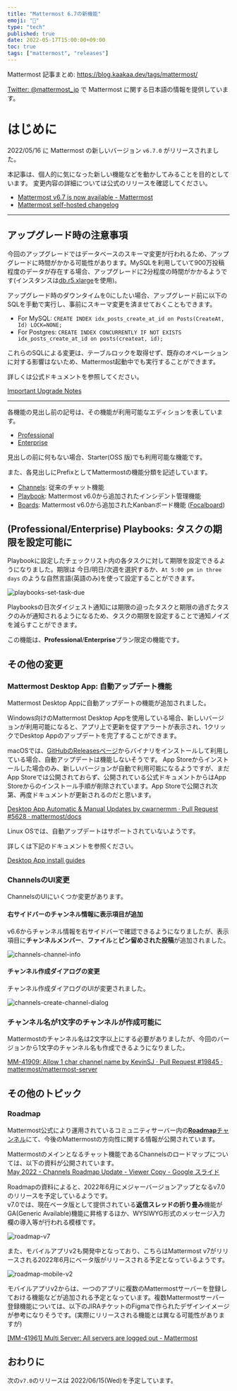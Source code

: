 ```yaml
---
title: "Mattermost 6.7の新機能"
emoji: "🎉"
type: "tech"
published: true
date: 2022-05-17T15:00:00+09:00
toc: true
tags: ["mattermost", "releases"]
---
```


Mattermost 記事まとめ: https://blog.kaakaa.dev/tags/mattermost/

[Twitter: @mattermost_jp](https://twitter.com/mattermost_jp) で Mattermost に関する日本語の情報を提供しています。

# はじめに

2022/05/16 に Mattermost の新しいバージョン `v6.7.0` がリリースされました。  

本記事は、個人的に気になった新しい機能などを動かしてみることを目的としています。
変更内容の詳細については公式のリリースを確認してください。

- [Mattermost v6\.7 is now available \- Mattermost](https://mattermost.com/blog/mattermost-v6-7-is-now-available/)
- [Mattermost self\-hosted changelog](https://docs.mattermost.com/install/self-managed-changelog.html#release-v6-7-feature-release)

---

## アップグレード時の注意事項

今回のアップグレードではデータベースのスキーマ変更が行われるため、アップグレードに時間がかかる可能性があります。MySQLを利用していて900万投稿程度のデータが存在する場合、アップグレードに2分程度の時間がかかるようです(インスタンスは[db.r5.xlarge](https://aws.amazon.com/jp/rds/instance-types/)を使用)。

アップグレード時のダウンタイムを0にしたい場合、アップグレード前に以下のSQLを手動で実行し、事前にスキーマ変更を済ませておくこともできます。

* For MySQL: `CREATE INDEX idx_posts_create_at_id on Posts(CreateAt, Id) LOCK=NONE;`
* For Postgres: `CREATE INDEX CONCURRENTLY IF NOT EXISTS idx_posts_create_at_id on posts(createat, id);`

これらのSQLによる変更は、テーブルロックを取得せず、既存のオペレーションに対する影響はないため、Mattermost起動中でも実行することができます。

詳しくは公式ドキュメントを参照してください。

[Important Upgrade Notes](https://docs.mattermost.com/upgrade/important-upgrade-notes.html#important-upgrade-notes)

---

各機能の見出し前の記号は、その機能が利用可能なエディションを表しています。

- [Professional](https://mattermost.com/pricing/)
- [Enterprise](https://mattermost.com/pricing/)

見出しの前に何もない場合、Starter(OSS 版)でも利用可能な機能です。

また、各見出しにPrefixとしてMattermostの機能分類を記述しています。

- [Channels](https://docs.mattermost.com/guides/channels.html): 従来のチャット機能
- [Playbook](https://docs.mattermost.com/guides/playbooks.html): Mattermost v6.0から追加されたインシデント管理機能
- [Boards](https://docs.mattermost.com/guides/boards.html): Mattermost v6.0から追加されたKanbanボード機能 ([Focalboard](https://www.focalboard.com/))

## (Professional/Enterprise) Playbooks: タスクの期限を設定可能に

Playbookに設定したチェックリスト内の各タスクに対して期限を設定できるようになりました。期限は 今日/明日/次週を選択するか、`At 5:00 pm in three days` のような自然言語(英語のみ)を使って設定することができます。

![playbooks-set-task-due](https://blog.kaakaa.dev/images/posts/mattermost/releases-6.7/playbooks-set-task-due.png)

Playbooksの日次ダイジェスト通知には期限の迫ったタスクと期限の過ぎたタスクのみが通知されるようになるため、タスクの期限を設定することで通知ノイズを減らすことができます。

この機能は、**Professional**/**Enterprise**プラン限定の機能です。

## その他の変更

### Mattermost Desktop App: 自動アップデート機能

Mattermost Desktop Appに自動アップデートの機能が追加されました。  

Windows向けのMattermost Desktop Appを使用している場合、新しいバージョンが利用可能になると、アプリ上で更新を促すアラートが表示され、1クリックでDesktop Appのアップデートを完了することができます。

macOSでは、[GitHubのReleasesページ](https://github.com/mattermost/desktop/releases)からバイナリをインストールして利用している場合、自動アップデートは機能しないそうです。
App Storeからインストールした場合のみ、新しいバージョンが自動で利用可能になるようですが、まだApp Storeでは公開されておらず、公開されている公式ドキュメントからはApp Storeからのインストール手順が削除されています。App Storeで公開され次第、再度ドキュメントが更新されるのだと思います。

[Desktop App Automatic & Manual Updates by cwarnermm · Pull Request \#5628 · mattermost/docs](https://github.com/mattermost/docs/pull/5628/files#r872856733)

Linux OSでは、自動アップデートはサポートされていないようです。

詳しくは下記のドキュメントを参照ください。  

[Desktop App install guides](https://docs.mattermost.com/install/desktop-app-install.html)

### ChannelsのUI変更

ChannelsのUIにいくつか変更があります。

#### 右サイドバーのチャンネル情報に表示項目が追加

v6.6からチャンネル情報を右サイドバーで確認できるようになりましたが、表示項目に**チャンネルメンバー**、**ファイル**と**ピン留めされた投稿**が追加されました。

![channels-channel-info](https://blog.kaakaa.dev/images/posts/mattermost/releases-6.7/channels-channel-info.png)

#### チャンネル作成ダイアログの変更

チャンネル作成ダイアログのUIが変更されました。

![channels-create-channel-dialog](https://blog.kaakaa.dev/images/posts/mattermost/releases-6.7/channels-create-channel-dialog.png)

### チャンネル名が1文字のチャンネルが作成可能に

Mattermostのチャンネル名は2文字以上にする必要がありましたが、今回のバージョンから1文字のチャンネル名も作成できるようになりました。

[MM\-41909: Allow 1 char channel name by KevinSJ · Pull Request \#19845 · mattermost/mattermost\-server](https://github.com/mattermost/mattermost-server/pull/19845)

## その他のトピック

### Roadmap

Mattermost公式により運用されているコミュニティサーバー内の[**Roadmap**チャンネル](https://community-daily.mattermost.com/core/channels/roadmap)にて、今後のMattermostの方向性に関する情報が公開されています。

Mattermostのメインとなるチャット機能であるChannelsのロードマップについては、以下の資料が公開されています。  
[May 2022 \- Channels Roadmap Update \- Viewer Copy \- Google スライド](https://docs.google.com/presentation/d/1hsPHnB_Xsrc8mAq0T3VLoK22E9k3bS8-NtKSOxQ8oOY/edit)

Roadmapの資料によると、2022年6月にメジャーバージョンアップとなるv7.0のリリースを予定しているようです。  
v7.0では、現在ベータ版として提供されている**返信スレッドの折り畳み**機能がGA(Generic Available)機能に昇格するほか、WYSIWYG形式のメッセージ入力欄の導入等が行われる模様です。

![roadmap-v7](https://blog.kaakaa.dev/images/posts/mattermost/releases-6.7/roadmap-v7.png)

また、モバイルアプリv2も開発中となっており、こちらはMattermost v7がリリースされる2022年6月にベータ版がリリースされる予定となっているようです。

![roadmap-mobile-v2](https://blog.kaakaa.dev/images/posts/mattermost/releases-6.7/roadmap-mobile-v2.png)

モバイルアプリv2からは、一つのアプリに複数のMattermostサーバーを登録しておける機能などが追加される予定となっています。複数Mattermostサーバー登録機能については、以下のJIRAチケットのFigmaで作られたデザインイメージが参考になりそうです。(実際にリリースされる機能とは異なる可能性がありますが)

[\[MM\-41961\] Multi Server: All servers are logged out \- Mattermost](https://mattermost.atlassian.net/browse/MM-41961)


## おわりに
次の`v7.0`のリリースは 2022/06/15(Wed)を予定しています。
